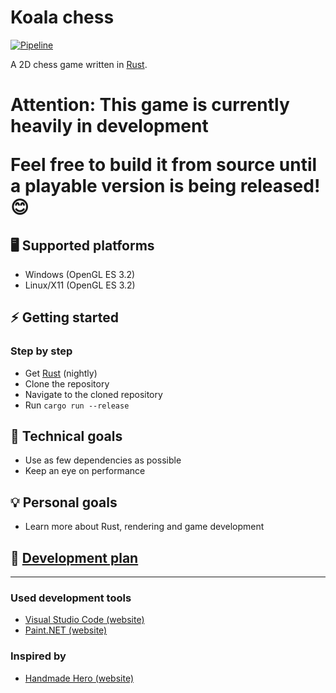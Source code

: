 # Koala chess
[![Pipeline](https://github.com/Oliver-Piorun/koala_chess/actions/workflows/pipeline.yml/badge.svg)](https://github.com/Oliver-Piorun/koala_chess/actions/workflows/pipeline.yml)

A 2D chess game written in [Rust](https://www.rust-lang.org).

<h1>


**Attention:** This game is currently heavily in development

Feel free to build it from source until a playable version is being released! :blush:


## :desktop_computer: Supported platforms
- Windows (OpenGL ES 3.2)
- Linux/X11 (OpenGL ES 3.2)

## :zap: Getting started

### Step by step
- Get [Rust](https://www.rust-lang.org/tools/install) (nightly)
- Clone the repository
- Navigate to the cloned repository
- Run `cargo run --release`

## :wrench: Technical goals
- Use as few dependencies as possible
- Keep an eye on performance

## :bulb: Personal goals
- Learn more about Rust, rendering and game development

## :memo: [Development plan](https://github.com/Oliver-Piorun/koala_chess/projects/1)

---

### Used development tools
- [Visual Studio Code (website)](https://code.visualstudio.com)
- [Paint.NET (website)](https://www.getpaint.net)

### Inspired by
- [Handmade Hero (website)](https://handmadehero.org)
